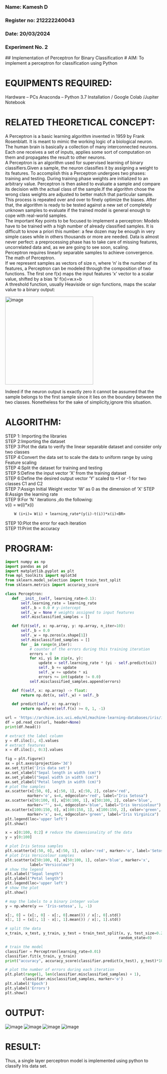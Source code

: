 <H3>Name: Kamesh D</H3>
<H3>Register no: 212222240043</H3>
<H3>Date: 20/03/2024</H3>
<H3>Experiment No. 2 </H3>
## Implementation of Perceptron for Binary Classification
# AIM:
To implement a perceptron for classification using Python<BR>

# EQUIPMENTS REQUIRED:
Hardware – PCs
Anaconda – Python 3.7 Installation / Google Colab /Jupiter Notebook

# RELATED THEORETICAL CONCEPT:
A Perceptron is a basic learning algorithm invented in 1959 by Frank Rosenblatt. It is meant to mimic the working logic of a biological neuron. The human brain is basically a collection of many interconnected neurons. Each one receives a set of inputs, applies some sort of computation on them and propagates the result to other neurons.<BR>
A Perceptron is an algorithm used for supervised learning of binary classifiers.Given a sample, the neuron classifies it by assigning a weight to its features. To accomplish this a Perceptron undergoes two phases: training and testing. During training phase weights are initialized to an arbitrary value. Perceptron is then asked to evaluate a sample and compare its decision with the actual class of the sample.If the algorithm chose the wrong class weights are adjusted to better match that particular sample. This process is repeated over and over to finely optimize the biases. After that, the algorithm is ready to be tested against a new set of completely unknown samples to evaluate if the trained model is general enough to cope with real-world samples.<BR>
The important Key points to be focused to implement a perceptron:
Models have to be trained with a high number of already classified samples. It is difficult to know a priori this number: a few dozen may be enough in very simple cases while in others thousands or more are needed.
Data is almost never perfect: a preprocessing phase has to take care of missing features, uncorrelated data and, as we are going to see soon, scaling.<BR>
Perceptron requires linearly separable samples to achieve convergence.
The math of Perceptron. <BR>
If we represent samples as vectors of size n, where ‘n’ is the number of its features, a Perceptron can be modeled through the composition of two functions. The first one f(x) maps the input features  ‘x’  vector to a scalar value, shifted by a bias ‘b’
f(x)=w.x+b
 <BR>
A threshold function, usually Heaviside or sign functions, maps the scalar value to a binary output:

 


<img width="283" alt="image" src="https://github.com/Lavanyajoyce/Ex-2--NN/assets/112920679/c6d2bd42-3ec1-42c1-8662-899fa450f483">


Indeed if the neuron output is exactly zero it cannot be assumed that the sample belongs to the first sample since it lies on the boundary between the two classes. Nonetheless for the sake of simplicity,ignore this situation.<BR>


# ALGORITHM:
STEP 1: Importing the libraries<BR>
STEP 2:Importing the dataset<BR>
STEP 3:Plot the data to verify the linear separable dataset and consider only two classes<BR>
STEP 4:Convert the data set to scale the data to uniform range by using Feature scaling<BR>
STEP 4:Split the dataset for training and testing<BR>
STEP 5:Define the input vector ‘X’ from the training dataset<BR>
STEP 6:Define the desired output vector ‘Y’ scaled to +1 or -1 for two classes C1 and C2<BR>
STEP 7:Assign Initial Weight vector ‘W’ as 0 as the dimension of ‘X’
STEP 8:Assign the learning rate<BR>
STEP 9:For ‘N ‘ iterations ,do the following:<BR>
        v(i) = w(i)*x(i)<BR>
         
        W (i+i)= W(i) + learning_rate*(y(i)-t(i))*x(i)<BR>
STEP 10:Plot the error for each iteration <BR>
STEP 11:Print the accuracy<BR>
# PROGRAM:
```py
import numpy as np
import pandas as pd
import matplotlib.pyplot as plt
from mpl_toolkits import mplot3d
from sklearn.model_selection import train_test_split
from sklearn.metrics import accuracy_score

class Perceptron:
   def __init__(self, learning_rate=0.1):
       self.learning_rate = learning_rate
       self._b = 0.0 # y-intercept
       self._w = None # weights assigned to input features
       self.misclassified_samples = []

   def fit(self, x: np.array, y: np.array, n_iter=10):
       self._b = 0.0
       self._w = np.zeros(x.shape[1])
       self.misclassified_samples = []
       for _ in range(n_iter):
           # counter of the errors during this training iteration
           errors = 0
           for xi, yi in zip(x, y):
               update = self.learning_rate * (yi - self.predict(xi))
               self._b += update
               self._w += update * xi
               errors += int(update != 0.0)
           self.misclassified_samples.append(errors)

   def f(self, x: np.array) -> float:
       return np.dot(x, self._w) + self._b

   def predict(self, x: np.array):
       return np.where(self.f(x) >= 0, 1, -1)

url = 'https://archive.ics.uci.edu/ml/machine-learning-databases/iris/iris.data'
df = pd.read_csv(url, header=None)
print(df.head())

# extract the label column
y = df.iloc[:, 4].values
# extract features
x = df.iloc[:, 0:3].values

fig = plt.figure()
ax = plt.axes(projection='3d')
ax.set_title('Iris data set')
ax.set_xlabel("Sepal length in width (cm)")
ax.set_ylabel("Sepal width in width (cm)")
ax.set_zlabel("Petal length in width (cm)")
# plot the samples
ax.scatter(x[:50, 0], x[:50, 1], x[:50, 2], color='red',
          marker='o', s=4, edgecolor='red', label="Iris Setosa")
ax.scatter(x[50:100, 0], x[50:100, 1], x[50:100, 2], color='blue',
          marker='^', s=4, edgecolor='blue', label="Iris Versicolour")
ax.scatter(x[100:150, 0], x[100:150, 1], x[100:150, 2], color='green',
          marker='x', s=4, edgecolor='green', label="Iris Virginica")
plt.legend(loc='upper left')
plt.show()

x = x[0:100, 0:2] # reduce the dimensionality of the data
y = y[0:100]

# plot Iris Setosa samples
plt.scatter(x[:50, 0], x[:50, 1], color='red', marker='o', label='Setosa')
# plot Iris Versicolour samples
plt.scatter(x[50:100, 0], x[50:100, 1], color='blue', marker='x',
           label='Versicolour')
# show the legend
plt.xlabel("Sepal length")
plt.ylabel("Petal length")
plt.legend(loc='upper left')
# show the plot
plt.show()

# map the labels to a binary integer value
y = np.where(y == 'Iris-setosa', 1, -1)

x[:, 0] = (x[:, 0] - x[:, 0].mean()) / x[:, 0].std()
x[:, 1] = (x[:, 1] - x[:, 1].mean()) / x[:, 1].std()

# split the data
x_train, x_test, y_train, y_test = train_test_split(x, y, test_size=0.25,
                                                   random_state=0)

# train the model
classifier = Perceptron(learning_rate=0.01)
classifier.fit(x_train, y_train)
print("accuracy", accuracy_score(classifier.predict(x_test), y_test)*100)

# plot the number of errors during each iteration
plt.plot(range(1, len(classifier.misclassified_samples) + 1),
        classifier.misclassified_samples, marker='o')
plt.xlabel('Epoch')
plt.ylabel('Errors')
plt.show()
```

# OUTPUT:
![image](https://github.com/KameshLeVI/Ex-2--NN/assets/120780633/947b65b7-8ccc-474e-82ac-699df0bc69f1)
![image](https://github.com/KameshLeVI/Ex-2--NN/assets/120780633/cd94acf8-8567-4ded-be12-ed8af7d2683f)
![image](https://github.com/KameshLeVI/Ex-2--NN/assets/120780633/f49d52d6-0121-441d-ba68-8517c20dc3ca)
![image](https://github.com/KameshLeVI/Ex-2--NN/assets/120780633/ce1a0d30-e98c-4e44-9a13-889cfd98032f)

  

# RESULT:
 Thus, a single layer perceptron model is implemented using python to classify Iris data set.

 
